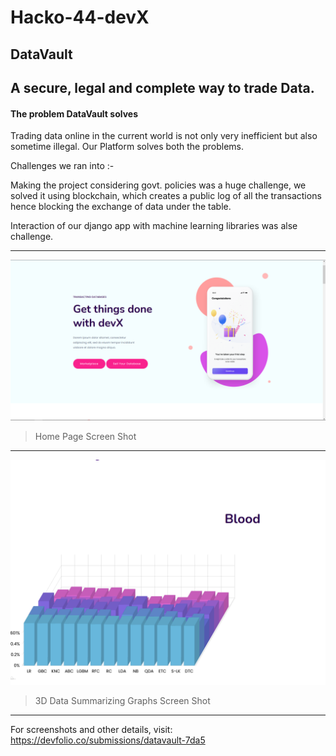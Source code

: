 # Hacko-44-devX
## **DataVault**

A secure, legal and complete way to trade Data.
----
#### The problem DataVault solves

Trading data online in the current world is not only very inefficient but also sometime illegal. Our Platform solves both the problems.

Challenges we ran into :-

Making the project considering govt. policies was a huge challenge, we solved it using blockchain, which creates a public log of all the transactions hence blocking the exchange of data under the table.

Interaction of our django app with machine learning libraries was alse challenge. 

----
![Home Page Screen Shot](img01.png)
>Home Page Screen Shot


----


![3D Data Summarizing Graphs Screen Shot](img02.png)
>3D Data Summarizing Graphs Screen Shot


----
For screenshots and other details, visit:
https://devfolio.co/submissions/datavault-7da5
